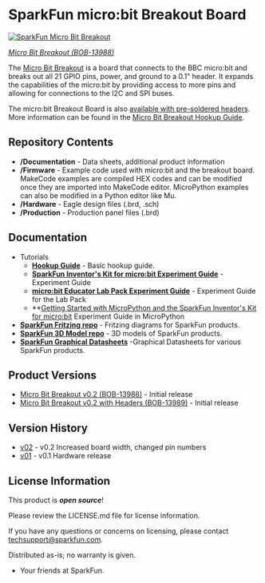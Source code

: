 SparkFun micro:bit Breakout Board
========================================

[![SparkFun Micro Bit Breakout](https://cdn.sparkfun.com/assets/parts/1/1/7/4/2/13988-01.jpg)](https://www.sparkfun.com/products/13988)

[*Micro Bit Breakout (BOB-13988)*](https://www.sparkfun.com/products/13988)

The [Micro Bit Breakout](https://www.sparkfun.com/products/13988) is a board that connects to the BBC micro:bit and breaks out all 21 GPIO pins, power, and ground to a 0.1" header. It expands the capabilities of the micro:bit by providing access to more pins and allowing for connections to the I2C and SPI buses.

The micro:bit Breakout Board is also [available with pre-soldered headers](https://www.sparkfun.com/products/13989). More information can be found in the [Micro Bit Breakout Hookup Guide](https://learn.sparkfun.com/tutorials/microbit-breakout-board-hookup-guide).

Repository Contents
-------------------

* **/Documentation** - Data sheets, additional product information
* **/Firmware** - Example code used with micro:bit and the breakout board. MakeCode examples are compiled HEX codes and can be modified once they are imported into MakeCode editor. MicroPython examples can also be modified in a Python editor like Mu.
* **/Hardware** - Eagle design files (.brd, .sch)
* **/Production** - Production panel files (.brd)

Documentation
--------------
* Tutorials
  * **[Hookup Guide](https://learn.sparkfun.com/tutorials/microbit-breakout-board-hookup-guide)** - Basic hookup guide.
  * **[SparkFun Inventor's Kit for micro:bit Experiment Guide](https://learn.sparkfun.com/tutorials/sparkfun-inventors-kit-for-microbit-experiment-guide)** - Experiment Guide
  * **[micro:bit Educator Lab Pack Experiment Guide](https://learn.sparkfun.com/tutorials/microbit-educator-lab-pack-experiment-guide)** - Experiment Guide for the Lab Pack
  * **[Getting Started with MicroPython and the SparkFun Inventor's Kit for micro:bit](https://learn.sparkfun.com/tutorials/getting-started-with-micropython-and-the-sparkfun-inventors-kit-for-microbit) Experiment Guide in MicroPython
* **[SparkFun Fritzing repo](https://github.com/sparkfun/Fritzing_Parts)** - Fritzing diagrams for SparkFun products.
* **[SparkFun 3D Model repo](https://github.com/sparkfun/3D_Models)** - 3D models of SparkFun products. 
* **[SparkFun Graphical Datasheets](https://github.com/sparkfun/Graphical_Datasheets)** -Graphical Datasheets for various SparkFun products.

Product Versions
----------------
* [Micro Bit Breakout v0.2 (BOB-13988)](https://www.sparkfun.com/products/13988) - Initial release
* [Micro Bit Breakout v0.2 with Headers (BOB-13989)](https://www.sparkfun.com/products/13989) - Initial release

Version History
---------------
* [v02](https://github.com/sparkfun/Micro_Bit_Breakout/tree/v02) - v0.2 Increased board width, changed pin numbers
* [v01](https://github.com/sparkfun/Micro_Bit_Breakout/tree/v01) - v0.1 Hardware release

License Information
-------------------

This product is _**open source**_! 

Please review the LICENSE.md file for license information. 

If you have any questions or concerns on licensing, please contact techsupport@sparkfun.com.

Distributed as-is; no warranty is given.

- Your friends at SparkFun.

_<COLLABORATION CREDIT>_
